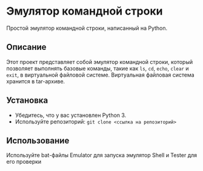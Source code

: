 # Эмулятор командной строки

Простой эмулятор командной строки, написанный на Python.

## Описание

Этот проект представляет собой эмулятор командной строки, который позволяет выполнять базовые команды, такие как `ls`, `cd`, `echo`, `clear` и `exit`, в виртуальной файловой системе.  Виртуальная файловая система хранится в tar-архиве.

## Установка

* Убедитесь, что у вас установлен Python 3.
* Используйте репозиторий: `git clone <ссылка на репозиторий>`


## Использование

Используйте bat-файлы Emulator для запуска эмулятор Shell и Tester для его проверки